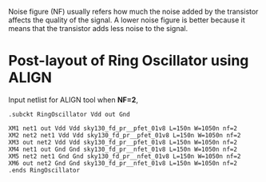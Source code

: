 Noise figure (NF) usually refers how much the noise added by the transistor affects the quality of the signal. A lower noise figure is better because it means that the transistor adds less noise to the signal.

# Post-layout of Ring Oscillator using ALIGN

Input netlist for ALIGN tool when **NF=2**,
```
.subckt RingOscillator Vdd out Gnd

XM1 net1 out Vdd Vdd sky130_fd_pr__pfet_01v8 L=150n W=1050n nf=2
XM2 net2 net1 Vdd Vdd sky130_fd_pr__pfet_01v8 L=150n W=1050n nf=2
XM3 out net2 Vdd Vdd sky130_fd_pr__pfet_01v8 L=150n W=1050n nf=2
XM4 net1 out Gnd Gnd sky130_fd_pr__nfet_01v8 L=150n W=1050n nf=2
XM5 net2 net1 Gnd Gnd sky130_fd_pr__nfet_01v8 L=150n W=1050n nf=2
XM6 out net2 Gnd Gnd sky130_fd_pr__nfet_01v8 L=150n W=1050n nf=2
.ends RingOscillator
```
